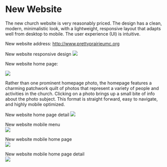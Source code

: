 # New Website

The new church website is very reasonably priced. The design has a clean, modern, minimalistic look, with a lightweight, responsive layout that adapts well from desktop to mobile. The user experience (UI) is intuitive.

New website address: 
http://www.prettyprairieumc.org

New website responsive design
![](new-marketing-materials/new-website-iphone-6+-ipad-imac.png)

New website home page: 

[![](new-marketing-materials/new-website-home-page.jpg)](http://prettyprairieumc.org)

Rather than one prominent homepage photo, the homepage features a charming patchwork quilt of photos that represent a variety of people and activities in the church. Clicking on a photo brings up a small bite of info about the photo subject. This format is straight forward, easy to navigate, and highly mobile optimized. 

New website home page detail
[![](new-marketing-materials/new-website-home-page-detail-shortened.jpg)](http://www.prettyprairieumc.org/#/worship)

New website mobile menu<br>
[![](new-marketing-materials/new-website-menu.jpg)](http://prettyprairieumc.org)

New website mobile home page<br>
[![](new-marketing-materials/new-website-mobile-home-page.jpg)](http://prettyprairieumc.org)

New website mobile home page detail<br>
[![](new-marketing-materials/new-website-mobile-home-page-detail-shortened.jpg)](http://prettyprairieumc.org)

